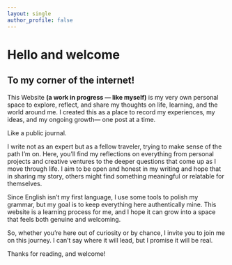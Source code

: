 ```yaml
---
layout: single
author_profile: false
---
```


# Hello and welcome
## To my corner of the internet!

This Website **(a work in progress — like myself)** is my very own personal space to explore, reflect, and share my thoughts on life, learning, and the world around me. I created this as a place to record my experiences, my ideas, and my ongoing growth— one post at a time.

Like a public journal.

I write not as an expert but as a fellow traveler, trying to make sense of the path I’m on. Here, you’ll find my reflections on everything from personal projects and creative ventures to the deeper questions that come up as I move through life. I aim to be open and honest in my writing and hope that in sharing my story, others might find something meaningful or relatable for themselves.

Since English isn’t my first language, I use some tools to polish my grammar, but my goal is to keep everything here authentically mine. This website is a learning process for me, and I hope it can grow into a space that feels both genuine and welcoming.

So, whether you’re here out of curiosity or by chance, I invite you to join me on this journey. I can’t say where it will lead, but I promise it will be real.

Thanks for reading, and welcome!
